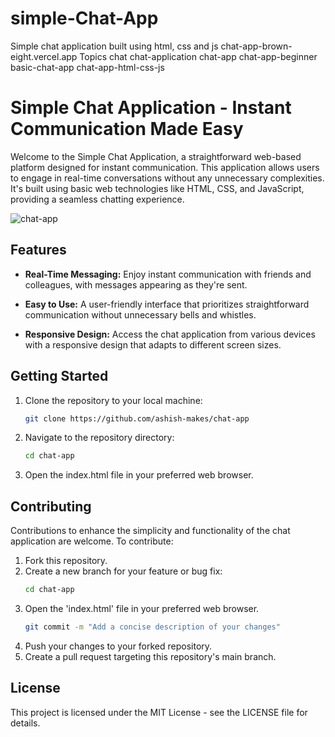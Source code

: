 # simple-Chat-App
Simple chat application built using html, css and js  chat-app-brown-eight.vercel.app Topics chat chat-application chat-app chat-app-beginner basic-chat-app chat-app-html-css-js

# Simple Chat Application - Instant Communication Made Easy

Welcome to the Simple Chat Application, a straightforward web-based platform designed for instant communication. This application allows users to engage in real-time conversations without any unnecessary complexities. It's built using basic web technologies like HTML, CSS, and JavaScript, providing a seamless chatting experience.

![chat-app](https://github.com/ashish-makes/chat-app/assets/106135144/a181f454-6926-4e8b-afb3-582bbe579baa)

## Features

- **Real-Time Messaging:** Enjoy instant communication with friends and colleagues, with messages appearing as they're sent.

- **Easy to Use:** A user-friendly interface that prioritizes straightforward communication without unnecessary bells and whistles.

- **Responsive Design:** Access the chat application from various devices with a responsive design that adapts to different screen sizes.

## Getting Started

1. Clone the repository to your local machine:
   ```bash
   git clone https://github.com/ashish-makes/chat-app

2. Navigate to the repository directory:
   ```bash
   cd chat-app

3. Open the index.html file in your preferred web browser.

## Contributing
Contributions to enhance the simplicity and functionality of the chat application are welcome. To contribute:

1. Fork this repository.
2. Create a new branch for your feature or bug fix:
   ```bash
   cd chat-app
3. Open the 'index.html' file in your preferred web browser.
   ```bash
   git commit -m "Add a concise description of your changes"
4. Push your changes to your forked repository.
5. Create a pull request targeting this repository's main branch.

## License
This project is licensed under the MIT License - see the LICENSE file for details.
